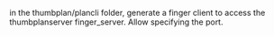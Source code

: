 in the thumbplan/plancli folder, generate a finger client to access the thumbplanserver finger_server.  Allow specifying the port.
